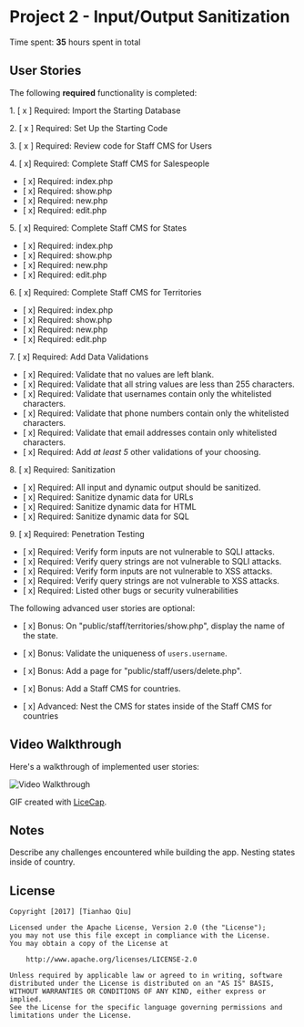 # Project 2 - Input/Output Sanitization

Time spent: **35** hours spent in total

## User Stories

The following **required** functionality is completed:

1\. [ x ]  Required: Import the Starting Database

2\. [ x ]  Required: Set Up the Starting Code

3\. [ x ]  Required: Review code for Staff CMS for Users

4\. [ x]  Required: Complete Staff CMS for Salespeople
  * [ x]  Required: index.php
  * [ x]  Required: show.php
  * [ x]  Required: new.php
  * [ x]  Required: edit.php

5\. [ x]  Required: Complete Staff CMS for States
  * [ x]  Required: index.php
  * [ x]  Required: show.php
  * [ x]  Required: new.php
  * [ x]  Required: edit.php

6\. [ x]  Required: Complete Staff CMS for Territories
  * [ x]  Required: index.php
  * [ x]  Required: show.php
  * [ x]  Required: new.php
  * [ x]  Required: edit.php

7\. [ x]  Required: Add Data Validations
  * [ x]  Required: Validate that no values are left blank.
  * [ x]  Required: Validate that all string values are less than 255 characters.
  * [ x]  Required: Validate that usernames contain only the whitelisted characters.
  * [ x]  Required: Validate that phone numbers contain only the whitelisted characters.
  * [ x]  Required: Validate that email addresses contain only whitelisted characters.
  * [ x]  Required: Add *at least 5* other validations of your choosing.

8\. [ x]  Required: Sanitization
  * [ x]  Required: All input and dynamic output should be sanitized.
  * [ x]  Required: Sanitize dynamic data for URLs
  * [ x]  Required: Sanitize dynamic data for HTML
  * [ x]  Required: Sanitize dynamic data for SQL

9\. [ x]  Required: Penetration Testing
  * [ x]  Required: Verify form inputs are not vulnerable to SQLI attacks.
  * [ x]  Required: Verify query strings are not vulnerable to SQLI attacks.
  * [ x]  Required: Verify form inputs are not vulnerable to XSS attacks.
  * [ x]  Required: Verify query strings are not vulnerable to XSS attacks.
  * [ x]  Required: Listed other bugs or security vulnerabilities


The following advanced user stories are optional:

- [ x]  Bonus: On "public/staff/territories/show.php", display the name of the state.

- [ x]  Bonus: Validate the uniqueness of `users.username`.

- [ x]  Bonus: Add a page for "public/staff/users/delete.php".

- [ x]  Bonus: Add a Staff CMS for countries.

- [ x]  Advanced: Nest the CMS for states inside of the Staff CMS for countries


## Video Walkthrough

Here's a walkthrough of implemented user stories:

<img src='http://i.imgur.com/link/to/your/gif/file.gif' title='Video Walkthrough' width='' alt='Video Walkthrough' />

GIF created with [LiceCap](http://www.cockos.com/licecap/).

## Notes

Describe any challenges encountered while building the app.
Nesting states inside of country.

## License

    Copyright [2017] [Tianhao Qiu]

    Licensed under the Apache License, Version 2.0 (the "License");
    you may not use this file except in compliance with the License.
    You may obtain a copy of the License at

        http://www.apache.org/licenses/LICENSE-2.0

    Unless required by applicable law or agreed to in writing, software
    distributed under the License is distributed on an "AS IS" BASIS,
    WITHOUT WARRANTIES OR CONDITIONS OF ANY KIND, either express or implied.
    See the License for the specific language governing permissions and
    limitations under the License.
